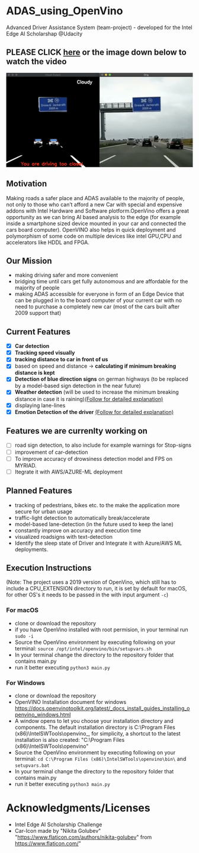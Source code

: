 # ADAS_using_OpenVino
Advanced Driver Assistance System (team-project) - developed for the Intel Edge AI Scholarshap @Udacity


## PLEASE CLICK [here](https://youtu.be/mfI0uvXCe48) or the image down below to watch the video
[![example_output_vid](Self-developed-ADAS/output_example.png)](https://youtu.be/mfI0uvXCe48)

## Motivation
Making roads a safer place and ADAS available to the majority of people, not only to those who can’t afford a new Car with special and expensive addons with Intel Hardware and Software plotform.OpenVino offers a great opportunity as we can bring AI based analysis to the edge (for example inside a smartphone sized device mounted in your car and connected the cars board computer). OpenVINO also helps in quick deployment and polymorphism of some code on multiple devices like intel GPU,CPU and accelerators like HDDL and FPGA.

## Our Mission
- making driving safer and more convenient
- bridging time until cars get fully autonomous and are affordable for the majority of people
- making ADAS accessible for everyone in form of an Edge Device that can be plugged in to the board computer of your current car with no need to purchase a completely new car (most of the cars built after 2009 support that)

## Current Features
- [x] **Car detection**
- [x] **Tracking speed visually**
- [x] **tracking distance to car in front of us**
- [x] based on speed and distance -> **calculating if minimum breaking distance is kept**
- [x] **Detection of blue direction signs** on german highways (to be replaced by a model-based sign detection in the near future)
- [x] **Weather detection** (will be used to increase the minimum breaking distance in case it is raining)[(Follow for detailed explanation)](Weather_Classification)
- [x] displaying lane-lines
- [x] **Emotion Detection of the driver** [(Follow for detailed explanation)](DriverEmotionDetection)

## Features we are currenlty working on
- [ ] road sign detection, to also include for example warnings for Stop-signs
- [ ] improvement of car-detection
- [ ] To improve accuracy of drowsiness detection model  and FPS on MYRIAD.
- [ ] Itegrate it with AWS/AZURE-ML deployment

## Planned Features
- tracking of pedestrians, bikes etc. to the make the application more secure for urban usage
- traffic-light detection to automatically break/accelerate
- model-based lane-detection (in the future used to keep the lane)
- constantly improve on accuracy and execution time
- visualized roadsigns with text-detection
- Identify the sleep state of Driver and Integrate it with Azure/AWS ML deployments.

## Execution Instructions
(Note: The project uses a 2019 version of OpenVino, which still has to include a CPU_EXTENSION directory to run, it is set by default for macOS, for other OS's it needs to be passed in the with input argument ```-c```)
### For macOS
- clone or download the repository
- if you have OpenVino installed with root permision, in your terminal run ```sudo -i```
- Source the OpenVino environment by executing following on your terminal: ```source /opt/intel/openvino/bin/setupvars.sh```
- In your terminal change the directory to the repository folder that contains main.py
- run it better executing ```python3 main.py```

### For Windows
- clone or download the repository
- OpenVINO Installation document for windows https://docs.openvinotoolkit.org/latest/_docs_install_guides_installing_openvino_windows.html
-  A window opens to let you choose your installation directory and components. The default installation directory is C:\Program Files (x86)\IntelSWTools\openvino_<version>, for simplicity, a shortcut to the latest installation is also created: "C:\Program Files (x86)\IntelSWTools\openvino"
- Source the OpenVino environment by executing following on your terminal: ```cd C:\Program Files (x86)\IntelSWTools\openvino\bin\``` and ```setupvars.bat```
- In your terminal change the directory to the repository folder that contains main.py
- run it better executing ```python3 main.py```



# Acknowledgments/Licenses
- Intel Edge AI Scholarship Challenge
- Car-Icon made by "Nikita Golubev" "https://www.flaticon.com/authors/nikita-golubev" from https://www.flaticon.com/"
